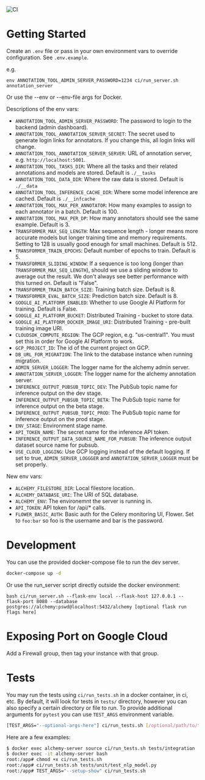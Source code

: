 ![CI](https://github.com/georgianpartners/annotation_tool/workflows/CI/badge.svg)

# Getting Started

Create an `.env` file or pass in your own environment vars to override configuration. See `.env.example`.

e.g.

```
env ANNOTATION_TOOL_ADMIN_SERVER_PASSWORD=1234 ci/run_server.sh annotation_server
```


Or use the --env or --env-file args for Docker.

Descriptions of the env vars:

- `ANNOTATION_TOOL_ADMIN_SERVER_PASSWORD`: The password to login to the backend (admin dashboard).
- `ANNOTATION_TOOL_ANNOTATION_SERVER_SECRET`: The secret used to generate login links for annotators. If you change this, all login links will change.
- `ANNOTATION_TOOL_ANNOTATION_SERVER_SERVER`: URL of annotation server, e.g. `http://localhost:5001`.
- `ANNOTATION_TOOL_TASKS_DIR`: Where all the tasks and their related annotations and models are stored. Default is `./__tasks`
- `ANNOTATION_TOOL_DATA_DIR`: Where the raw data is stored. Default is `./__data`
- `ANNOTATION_TOOL_INFERENCE_CACHE_DIR`: Where some model inference are cached. Default is `./__infcache`
- `ANNOTATION_TOOL_MAX_PER_ANNOTATOR`: How many examples to assign to each annotator in a batch. Default is 100.
- `ANNOTATION_TOOL_MAX_PER_DP`: How many annotators should see the same example. Default is 3.
- `TRANSFORMER_MAX_SEQ_LENGTH`: Max sequence length - longer means more accurate models but longer training time and memory requirements. Setting to 128 is usually good enough for small machines. Default is 512.
- `TRANSFORMER_TRAIN_EPOCHS`: Default number of epochs to train. Default is 5.
- `TRANSFORMER_SLIDING_WINDOW`: If a sequence is too long (longer than `TRANSFORMER_MAX_SEQ_LENGTH`), should we use a sliding window to average out the result. We don't always see better performance with this turned on. Default is "False".
- `TRANSFORMER_TRAIN_BATCH_SIZE`: Training batch size. Default is 8.
- `TRANSFORMER_EVAL_BATCH_SIZE`: Prediction batch size. Default is 8.
- `GOOGLE_AI_PLATFORM_ENABLED`: Whether to use Google AI Platform for training. Default is False.
- `GOOGLE_AI_PLATFORM_BUCKET`: Distributed Training - bucket to store data.
- `GOOGLE_AI_PLATFORM_DOCKER_IMAGE_URI`: Distributed Training - pre-built training image URI.
- `CLOUDSDK_COMPUTE_REGION`: The GCP region, e.g. "us-central1". You must set this in order for Google AI Platform to work.
- `GCP_PROJECT_ID`: The id of the current project on GCP.
- `DB_URL_FOR_MIGRATION`: The link to the database instance when running migration.
- `ADMIN_SERVER_LOGGER`: The logger name for the alchemy admin server.
- `ANNOTATION_SERVER_LOGGER`: The logger name for the alchemy annotation server.
- `INFERENCE_OUTPUT_PUBSUB_TOPIC_DEV`: The PubSub topic name for inference output on the dev stage.
- `INFERENCE_OUTPUT_PUBSUB_TOPIC_BETA`: The PubSub topic name for inference output on the beta stage.
- `INFERENCE_OUTPUT_PUBSUB_TOPIC_PROD`: The PubSub topic name for inference output on the prod stage.
- `ENV_STAGE`: Environment stage name.
- `API_TOKEN_NAME`: The secret name for the inference API token.
- `INFERENCE_OUTPUT_DATA_SOURCE_NAME_FOR_PUBSUB`: The inference output dataset source name for pubsub.
- `USE_CLOUD_LOGGING`: Use GCP logging instead of the default logging. If set to true, `ADMIN_SERVER_LOGGGER` and `ANNOTATION_SERVER_LOGGER` must be set properly.

New env vars:

- `ALCHEMY_FILESTORE_DIR`: Local filestore location.
- `ALCHEMY_DATABASE_URI`: The URI of SQL database.
- `ALCHEMY_ENV`: The environemnt the server is running in.
- `API_TOKEN`: API token for /api/* calls.
- `FLOWER_BASIC_AUTH`: Basic auth for the Celery monitoring UI, Flower. Set to `foo:bar` so foo is the username and bar is the password.

# Development
You can use the provided docker-compose file to run the dev server. 

```bash
docker-compose up -d
```

Or use the run_server script directly outside the docker environment:

```
bash ci/run_server.sh --flask-env local --flask-host 127.0.0.1 --flask-port 8080 --database postgres://alchemy:pswd@localhost:5432/alchemy [optional flask run flags here]
```


# Exposing Port on Google Cloud

Add a Firewall group, then tag your instance with that group.

# Tests
You may run the tests using `ci/run_tests.sh` in a docker container, in ci, etc.
By default, it will look for tests in `tests/` directory, however you can also 
specify a certain directory or file to run. 
To provide additional arguments for `pytest` you can use `TEST_ARGS` environment variable.

```bash
[TEST_ARGS="--optional-args-here"] ci/run_tests.sh [/optional/path/to/test]
```

Here are a few examples:

```bash
$ docker exec alchemy-server source ci/run_tests.sh tests/integration
$ docker exec -it alchemy-server bash 
root:/app# chmod +x ci/run_tests.sh
root:/app# ci/run_tests.sh tests/unit/test_nlp_model.py
root:/app# TEST_ARGS="--setup-show" ci/run_tests.sh 
```

